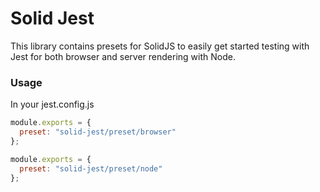 # Solid Jest

This library contains presets for SolidJS to easily get started testing with Jest for both browser and server rendering with Node.

### Usage

In your jest.config.js

```js
module.exports = {
  preset: "solid-jest/preset/browser"
};
```

```js
module.exports = {
  preset: "solid-jest/preset/node"
};
```